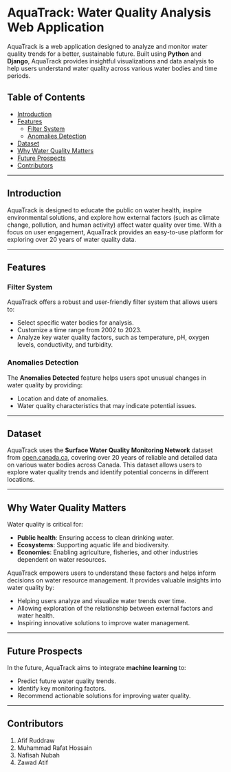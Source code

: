# AquaTrack: Water Quality Analysis Web Application

AquaTrack is a web application designed to analyze and monitor water quality trends for a better, sustainable future. Built using **Python** and **Django**, AquaTrack provides insightful visualizations and data analysis to help users understand water quality across various water bodies and time periods.

## Table of Contents
- [Introduction](#introduction)
- [Features](#features)
  - [Filter System](#filter-system)
  - [Anomalies Detection](#anomalies-detection)
- [Dataset](#dataset)
- [Why Water Quality Matters](#why-water-quality-matters)
- [Future Prospects](#future-prospects)
- [Contributors](#contributors)

---

## Introduction

AquaTrack is designed to educate the public on water health, inspire environmental solutions, and explore how external factors (such as climate change, pollution, and human activity) affect water quality over time. With a focus on user engagement, AquaTrack provides an easy-to-use platform for exploring over 20 years of water quality data.

---

## Features

### Filter System
AquaTrack offers a robust and user-friendly filter system that allows users to:
- Select specific water bodies for analysis.
- Customize a time range from 2002 to 2023.
- Analyze key water quality factors, such as temperature, pH, oxygen levels, conductivity, and turbidity.

### Anomalies Detection
The **Anomalies Detected** feature helps users spot unusual changes in water quality by providing:
- Location and date of anomalies.
- Water quality characteristics that may indicate potential issues.

---

## Dataset

AquaTrack uses the **Surface Water Quality Monitoring Network** dataset from [open.canada.ca](https://open.canada.ca/), covering over 20 years of reliable and detailed data on various water bodies across Canada. This dataset allows users to explore water quality trends and identify potential concerns in different locations.

---

## Why Water Quality Matters

Water quality is critical for:
- **Public health**: Ensuring access to clean drinking water.
- **Ecosystems**: Supporting aquatic life and biodiversity.
- **Economies**: Enabling agriculture, fisheries, and other industries dependent on water resources.

AquaTrack empowers users to understand these factors and helps inform decisions on water resource management. It provides valuable insights into water quality by:
- Helping users analyze and visualize water trends over time.
- Allowing exploration of the relationship between external factors and water health.
- Inspiring innovative solutions to improve water management.

---

## Future Prospects

In the future, AquaTrack aims to integrate **machine learning** to:
- Predict future water quality trends.
- Identify key monitoring factors.
- Recommend actionable solutions for improving water quality.

---

## Contributors
1. Afif Ruddraw
2. Muhammad Rafat Hossain
3. Nafisah Nubah
4. Zawad Atif


